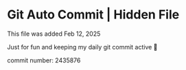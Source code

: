 # Git Auto Commit | Hidden File

This file was added Feb 12, 2025

Just for fun and keeping my daily git commit active 🤪

commit number: 2435876
